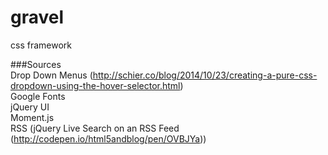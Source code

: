 # gravel

css framework

###Sources  
Drop Down Menus (http://schier.co/blog/2014/10/23/creating-a-pure-css-dropdown-using-the-hover-selector.html)  
Google Fonts  
jQuery UI  
Moment.js  
RSS (jQuery Live Search on an RSS Feed (http://codepen.io/html5andblog/pen/OVBJYa))  
